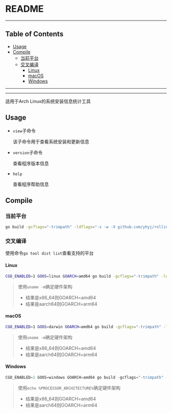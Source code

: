 # README

<!-- File: README.md -->
<!-- Author: YJ -->
<!-- Email: yj1516268@outlook.com -->
<!-- Created Time: 2023-02-20 16:24:15 -->

---

## Table of Contents

<!-- vim-markdown-toc GFM -->

* [Usage](#usage)
* [Compile](#compile)
  * [当前平台](#当前平台)
  * [交叉编译](#交叉编译)
    * [Linux](#linux)
    * [macOS](#macos)
    * [Windows](#windows)

<!-- vim-markdown-toc -->

---

<!----------------------------------->
<!--            _ _ _              -->
<!--  _ __ ___ | | (_)_ __   __ _  -->
<!-- | '__/ _ \| | | | '_ \ / _` | -->
<!-- | | | (_) | | | | | | | (_| | -->
<!-- |_|  \___/|_|_|_|_| |_|\__, | -->
<!--                        |___/  -->
<!----------------------------------->


---

适用于Arch Linux的系统安装信息统计工具

## Usage

- `view`子命令

    该子命令用于查看系统安装和更新信息

- `version`子命令

    查看程序版本信息

- `help`

    查看程序帮助信息

## Compile

### 当前平台

```bash
go build -gcflags="-trimpath" -ldflags="-s -w -X github.com/yhyj/rolling/general.GitCommitHash=`git rev-parse HEAD` -X github.com/yhyj/rolling/general.BuildTime=`date +%s` -X github.com/yhyj/rolling/general.BuildBy=$USER" -o build/rolling main.go
```

### 交叉编译

使用命令`go tool dist list`查看支持的平台

#### Linux

```bash
CGO_ENABLED=1 GOOS=linux GOARCH=amd64 go build -gcflags="-trimpath" -ldflags="-s -w -X github.com/yhyj/rolling/general.GitCommitHash=`git rev-parse HEAD` -X github.com/yhyj/rolling/general.BuildTime=`date +%s` -X github.com/yhyj/rolling/general.BuildBy=$USER" -o build/rolling main.go
```

> 使用`uname -m`确定硬件架构
>
> - 结果是x86_64则GOARCH=amd64
> - 结果是aarch64则GOARCH=arm64

#### macOS

```bash
CGO_ENABLED=1 GOOS=darwin GOARCH=amd64 go build -gcflags="-trimpath" -ldflags="-s -w -X github.com/yhyj/rolling/general.GitCommitHash=`git rev-parse HEAD` -X github.com/yhyj/rolling/general.BuildTime=`date +%s` -X github.com/yhyj/rolling/general.BuildBy=$USER" -o build/rolling main.go
```

> 使用`uname -m`确定硬件架构
>
> - 结果是x86_64则GOARCH=amd64
> - 结果是aarch64则GOARCH=arm64

#### Windows

```powershell
CGO_ENABLED=1 GOOS=windows GOARCH=amd64 go build -gcflags="-trimpath" -ldflags="-s -w -H windowsgui -X github.com/yhyj/rolling/general.GitCommitHash=`git rev-parse HEAD` -X github.com/yhyj/rolling/general.BuildTime=`date +%s` -X github.com/yhyj/rolling/general.BuildBy=$USER" -o build/rolling.exe main.go
```

> 使用`echo %PROCESSOR_ARCHITECTURE%`确定硬件架构
>
> - 结果是x86_64则GOARCH=amd64
> - 结果是aarch64则GOARCH=arm64
